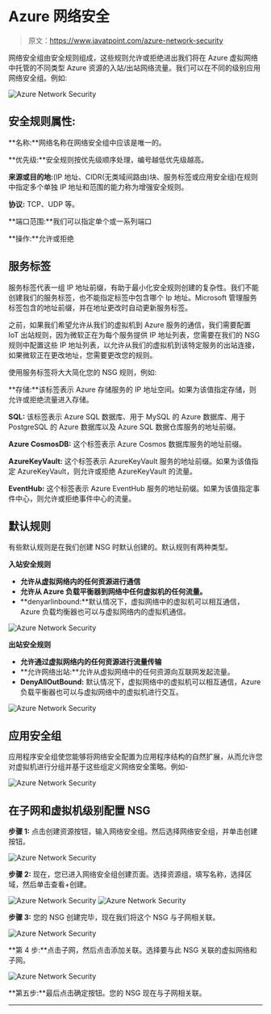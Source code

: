 # Azure 网络安全

> 原文：<https://www.javatpoint.com/azure-network-security>

网络安全组由安全规则组成，这些规则允许或拒绝进出我们将在 Azure 虚拟网络中托管的不同类型 Azure 资源的入站/出站网络流量。我们可以在不同的级别应用网络安全组。例如:

![Azure Network Security](img/0187d7d775b00a60cb059dc5ccd191b0.png)

## 安全规则属性:

**名称:**网络名称在网络安全组中应该是唯一的。

**优先级:**安全规则按优先级顺序处理，编号越低优先级越高。

**来源或目的地:**(IP 地址、CIDR(无类域间路由)块、服务标签或应用安全组)在规则中指定多个单独 IP 地址和范围的能力称为增强安全规则。

**协议:** TCP、UDP 等。

**端口范围:**我们可以指定单个或一系列端口

**操作:**允许或拒绝

## 服务标签

服务标签代表一组 IP 地址前缀，有助于最小化安全规则创建的复杂性。我们不能创建我们的服务标签，也不能指定标签中包含哪个 Ip 地址。Microsoft 管理服务标签包含的地址前缀，并在地址更改时自动更新服务标签。

之前，如果我们希望允许从我们的虚拟机到 Azure 服务的通信，我们需要配置 IoT 出站规则，因为微软正在为每个服务提供 IP 地址列表，您需要在我们的 NSG 规则中配置这些 IP 地址列表，以允许从我们的虚拟机到该特定服务的出站连接，如果微软正在更改地址，您需要更改您的规则。

使用服务标签将大大简化您的 NSG 规则，例如:

**存储:**该标签表示 Azure 存储服务的 IP 地址空间。如果为该值指定存储，则允许或拒绝流量进入存储。

**SQL:** 该标签表示 Azure SQL 数据库、用于 MySQL 的 Azure 数据库、用于 PostgreSQL 的 Azure 数据库以及 Azure SQL 数据仓库服务的地址前缀。

**Azure CosmosDB:** 这个标签表示 Azure Cosmos 数据库服务的地址前缀。

**AzureKeyVault:** 这个标签表示 AzureKeyVault 服务的地址前缀。如果为该值指定 AzureKeyVault，则允许或拒绝 AzureKeyVault 的流量。

**EventHub:** 这个标签表示 Azure EventHub 服务的地址前缀。如果为该值指定事件中心，则允许或拒绝事件中心的流量。

## 默认规则

有些默认规则是在我们创建 NSG 时默认创建的。默认规则有两种类型。

**入站安全规则**

*   **允许从虚拟网络内的任何资源进行通信**
*   **允许从 Azure 负载平衡器到网络中任何虚拟机的任何流量。**
*   **denyarlinbound:**默认情况下，虚拟网络中的虚拟机可以相互通信，Azure 负载均衡器也可以与虚拟网络内的虚拟机通信。

![Azure Network Security](img/a2116bb604c9c155b5329cc8a7720b72.png)

**出站安全规则**

*   **允许通过虚拟网络内的任何资源进行流量传输**
*   **允许网络出站:**允许从虚拟网络中的任何资源向互联网发起流量。
*   **DenyAllOutBound:** 默认情况下，虚拟网络中的虚拟机可以相互通信，Azure 负载平衡器也可以与虚拟网络中的虚拟机进行交互。

![Azure Network Security](img/733f7e9503c58953ef0082b46a3a58e5.png)

## 应用安全组

应用程序安全组使您能够将网络安全配置为应用程序结构的自然扩展，从而允许您对虚拟机进行分组并基于这些组定义网络安全策略。例如-

![Azure Network Security](img/65f059925ba39c54d6133913ee4d42ab.png)

## 在子网和虚拟机级别配置 NSG

**步骤 1:** 点击创建资源按钮，输入网络安全组。然后选择网络安全组，并单击创建按钮。

![Azure Network Security](img/5d47941f6e7df01e42193bca15d5fdac.png)

**步骤 2:** 现在，您已进入网络安全组创建页面。选择资源组，填写名称，选择区域，然后单击查看+创建。

![Azure Network Security](img/2809d82e97a2ac4f8fa66742e04c7a3a.png)
![Azure Network Security](img/e29df0cc97e8f5806eba63992e381334.png)

**步骤 3:** 您的 NSG 创建完毕，现在我们将这个 NSG 与子网相关联。

![Azure Network Security](img/735343aec3d02271594ad5b30d656f9a.png)

**第 4 步:**点击子网，然后点击添加关联。选择要与此 NSG 关联的虚拟网络和子网。

![Azure Network Security](img/b7f5e3e4fd3d10e67f8ee30c9925ea46.png)

**第五步:**最后点击确定按钮。您的 NSG 现在与子网相关联。

* * *